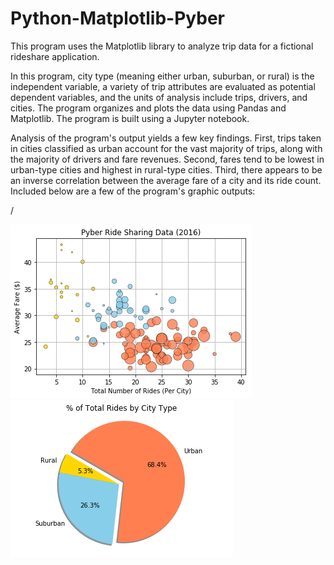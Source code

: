# Python-Matplotlib-Pyber
This program uses the Matplotlib library to analyze trip data for a fictional rideshare application.

In this program, city type (meaning either urban, suburban, or rural) is the independent variable, a variety of trip attributes are evaluated as potential dependent variables, and the units of analysis include trips, drivers, and cities. The program organizes and plots the data using Pandas and Matplotlib. The program is built using a Jupyter notebook.

Analysis of the program's output yields a few key findings. First, trips taken in cities classified as urban account for the vast majority of trips, along with the majority of drivers and fare revenues. Second, fares tend to be lowest in urban-type cities and highest in rural-type cities. Third, there appears to be an inverse correlation between the average fare of a city and its ride count. Included below are a few of the program's graphic outputs:

/

![Image of Scatter Plot Code](images/Pyber_Scatter_Plot.png)![Image of Pie Chart Code](images/Pyber_Pie_Chart.png)
